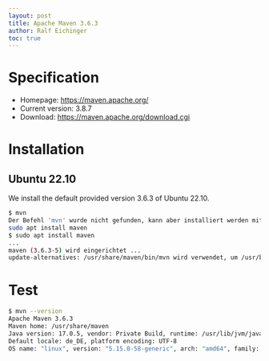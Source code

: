 ```yaml
---
layout: post
title: Apache Maven 3.6.3
author: Ralf Eichinger
toc: true
---
```


# Specification

* Homepage: <https://maven.apache.org/>
* Current version: 3.8.7
* Download: <https://maven.apache.org/download.cgi>

# Installation

## Ubuntu 22.10

We install the default provided version 3.6.3 of Ubuntu 22.10.


```sh
$ mvn
Der Befehl 'mvn' wurde nicht gefunden, kann aber installiert werden mit:
sudo apt install maven
$ sudo apt install maven
...
maven (3.6.3-5) wird eingerichtet ...
update-alternatives: /usr/share/maven/bin/mvn wird verwendet, um /usr/bin/mvn (mvn) im automatischen Modus bereitzustellen
```

# Test

```sh
$ mvn --version
Apache Maven 3.6.3
Maven home: /usr/share/maven
Java version: 17.0.5, vendor: Private Build, runtime: /usr/lib/jvm/java-17-openjdk-amd64
Default locale: de_DE, platform encoding: UTF-8
OS name: "linux", version: "5.15.0-58-generic", arch: "amd64", family: "unix"
```
